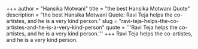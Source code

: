+++
author = "Hansika Motwani"
title = "the best Hansika Motwani Quote"
description = "the best Hansika Motwani Quote: Ravi Teja helps the co-artistes, and he is a very kind person."
slug = "ravi-teja-helps-the-co-artistes-and-he-is-a-very-kind-person"
quote = '''Ravi Teja helps the co-artistes, and he is a very kind person.'''
+++
Ravi Teja helps the co-artistes, and he is a very kind person.
